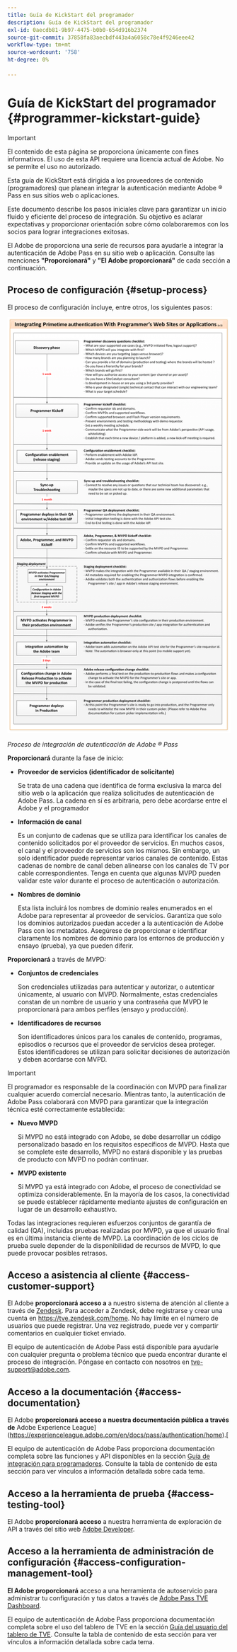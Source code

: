 ```yaml
---
title: Guía de KickStart del programador
description: Guía de KickStart del programador
exl-id: 0aecdb81-9b97-4475-b0b0-654d916b2374
source-git-commit: 37858fa83aecbdf443a4a6058c78e4f9246eee42
workflow-type: tm+mt
source-wordcount: '758'
ht-degree: 0%

---
```


# Guía de KickStart del programador {#programmer-kickstart-guide}

>[!IMPORTANT]
>
> El contenido de esta página se proporciona únicamente con fines informativos. El uso de esta API requiere una licencia actual de Adobe. No se permite el uso no autorizado.

Esta guía de KickStart está dirigida a los proveedores de contenido (programadores) que planean integrar la autenticación mediante Adobe ® Pass en sus sitios web o aplicaciones.

Este documento describe los pasos iniciales clave para garantizar un inicio fluido y eficiente del proceso de integración. Su objetivo es aclarar expectativas y proporcionar orientación sobre cómo colaboraremos con los socios para lograr integraciones exitosas.

El Adobe de proporciona una serie de recursos para ayudarle a integrar la autenticación de Adobe Pass en su sitio web o aplicación. Consulte las menciones **&quot;Proporcionará&quot;** y **&quot;El Adobe proporcionará&quot;** de cada sección a continuación.

## Proceso de configuración {#setup-process}

El proceso de configuración incluye, entre otros, los siguientes pasos:

![Proceso de integración de autenticación de Adobe ® Pass](../assets/progr-flow-int-lifecycle.png)

*Proceso de integración de autenticación de Adobe ® Pass*

**Proporcionará** durante la fase de inicio:

* **Proveedor de servicios (identificador de solicitante)**

  Se trata de una cadena que identifica de forma exclusiva la marca del sitio web o la aplicación que realiza solicitudes de autenticación de Adobe Pass. La cadena en sí es arbitraria, pero debe acordarse entre el Adobe y el programador

* **Información de canal**

  Es un conjunto de cadenas que se utiliza para identificar los canales de contenido solicitados por el proveedor de servicios. En muchos casos, el canal y el proveedor de servicios son los mismos. Sin embargo, un solo identificador puede representar varios canales de contenido. Estas cadenas de nombre de canal deben alinearse con los canales de TV por cable correspondientes. Tenga en cuenta que algunas MVPD pueden validar este valor durante el proceso de autenticación o autorización.

* **Nombres de dominio**

  Esta lista incluirá los nombres de dominio reales enumerados en el Adobe para representar al proveedor de servicios. Garantiza que solo los dominios autorizados puedan acceder a la autenticación de Adobe Pass con los metadatos. Asegúrese de proporcionar e identificar claramente los nombres de dominio para los entornos de producción y ensayo (prueba), ya que pueden diferir.

**Proporcionará** a través de MVPD:

* **Conjuntos de credenciales**

  Son credenciales utilizadas para autenticar y autorizar, o autenticar únicamente, al usuario con MVPD. Normalmente, estas credenciales constan de un nombre de usuario y una contraseña que MVPD le proporcionará para ambos perfiles (ensayo y producción).

* **Identificadores de recursos**

  Son identificadores únicos para los canales de contenido, programas, episodios o recursos que el proveedor de servicios desea proteger. Estos identificadores se utilizan para solicitar decisiones de autorización y deben acordarse con MVPD.

>[!IMPORTANT]
>
> El programador es responsable de la coordinación con MVPD para finalizar cualquier acuerdo comercial necesario. Mientras tanto, la autenticación de Adobe Pass colaborará con MVPD para garantizar que la integración técnica esté correctamente establecida:
>
> * **Nuevo MVPD**
>
>     Si MVPD no está integrado con Adobe, se debe desarrollar un código personalizado basado en los requisitos específicos de MVPD. Hasta que se complete este desarrollo, MVPD no estará disponible y las pruebas de producto con MVPD no podrán continuar.
>
> * **MVPD existente**
>
>     Si MVPD ya está integrado con Adobe, el proceso de conectividad se optimiza considerablemente. En la mayoría de los casos, la conectividad se puede establecer rápidamente mediante ajustes de configuración en lugar de un desarrollo exhaustivo.
>
> Todas las integraciones requieren esfuerzos conjuntos de garantía de calidad (QA), incluidas pruebas realizadas por MVPD, ya que el usuario final es en última instancia cliente de MVPD. La coordinación de los ciclos de prueba suele depender de la disponibilidad de recursos de MVPD, lo que puede provocar posibles retrasos.

## Acceso a asistencia al cliente {#access-customer-support}

El Adobe **proporcionará acceso a** a nuestro sistema de atención al cliente a través de [Zendesk](https://tve.zendesk.com/home). Para acceder a Zendesk, debe registrarse y crear una cuenta en https://tve.zendesk.com/home. No hay límite en el número de usuarios que puede registrar. Una vez registrado, puede ver y compartir comentarios en cualquier ticket enviado.

El equipo de autenticación de Adobe Pass está disponible para ayudarle con cualquier pregunta o problema técnico que pueda encontrar durante el proceso de integración. Póngase en contacto con nosotros en [tve-support@adobe.com](mailto:tve-support@adobe.com).

## Acceso a la documentación {#access-documentation}

El Adobe **proporcionará acceso a nuestra documentación pública a través de** Adobe Experience League](https://experienceleague.adobe.com/en/docs/pass/authentication/home).[

El equipo de autenticación de Adobe Pass proporciona documentación completa sobre las funciones y API disponibles en la sección [Guía de integración para programadores](/help/authentication/integration-guide-programmers/programmer-integration-guide-overview.md). Consulte la tabla de contenido de esta sección para ver vínculos a información detallada sobre cada tema.

## Acceso a la herramienta de prueba {#access-testing-tool}

El Adobe **proporcionará acceso** a nuestra herramienta de exploración de API a través del sitio web [Adobe Developer](https://developer.adobe.com/adobe-pass/).

## Acceso a la herramienta de administración de configuración {#access-configuration-management-tool}

**El Adobe proporcionará** acceso a una herramienta de autoservicio para administrar tu configuración y tus datos a través de [Adobe Pass TVE Dashboard](https://experience.adobe.com/pass/authentication).

El equipo de autenticación de Adobe Pass proporciona documentación completa sobre el uso del tablero de TVE en la sección [Guía del usuario del tablero de TVE](/help/authentication/user-guide-tve-dashboard/tve-dashboard-overview.md). Consulte la tabla de contenido de esta sección para ver vínculos a información detallada sobre cada tema.
